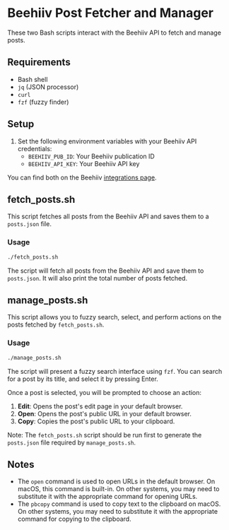# Beehiiv Post Fetcher and Manager

These two Bash scripts interact with the Beehiiv API to fetch and manage posts.

## Requirements

- Bash shell
- `jq` (JSON processor)
- `curl`
- `fzf` (fuzzy finder)

## Setup

1. Set the following environment variables with your Beehiiv API credentials:
   - `BEEHIIV_PUB_ID`: Your Beehiiv publication ID
   - `BEEHIIV_API_KEY`: Your Beehiiv API key

You can find both on the Beehiiv [integrations page](https://app.beehiiv.com/settings/integrations/api).

## fetch_posts.sh

This script fetches all posts from the Beehiiv API and saves them to a `posts.json` file.

### Usage

```bash
./fetch_posts.sh
```

The script will fetch all posts from the Beehiiv API and save them to `posts.json`. It will also print the total number of posts fetched.

## manage_posts.sh

This script allows you to fuzzy search, select, and perform actions on the posts fetched by `fetch_posts.sh`.

### Usage

```bash
./manage_posts.sh
```

The script will present a fuzzy search interface using `fzf`. You can search for a post by its title, and select it by pressing Enter.

Once a post is selected, you will be prompted to choose an action:

1. **Edit**: Opens the post's edit page in your default browser.
2. **Open**: Opens the post's public URL in your default browser.
3. **Copy**: Copies the post's public URL to your clipboard.

Note: The `fetch_posts.sh` script should be run first to generate the `posts.json` file required by `manage_posts.sh`.

## Notes

- The `open` command is used to open URLs in the default browser. On macOS, this command is built-in. On other systems, you may need to substitute it with the appropriate command for opening URLs.
- The `pbcopy` command is used to copy text to the clipboard on macOS. On other systems, you may need to substitute it with the appropriate command for copying to the clipboard.
